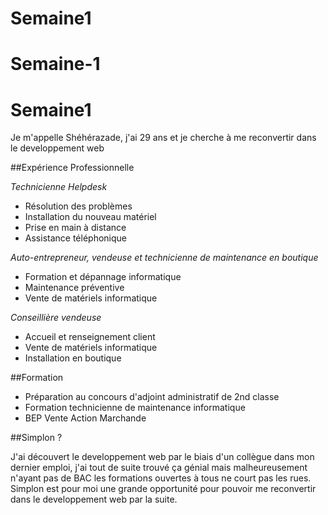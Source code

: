 # Semaine1

# Semaine-1

# Semaine1

Je m'appelle Shéhérazade, j'ai 29 ans et je cherche à me reconvertir dans le developpement web 

##Expérience Professionnelle

*Technicienne Helpdesk*

* Résolution des problèmes
* Installation du nouveau matériel
* Prise en main à distance
* Assistance téléphonique

*Auto-entrepreneur, vendeuse et technicienne de maintenance en boutique*

* Formation et dépannage informatique
* Maintenance préventive
* Vente de matériels informatique

*Conseillière vendeuse*

* Accueil et renseignement client
* Vente de matériels informatique
* Installation en boutique

##Formation

* Préparation au concours d'adjoint administratif de 2nd classe
* Formation technicienne de maintenance informatique
* BEP Vente Action Marchande

##Simplon ?

J'ai découvert le developpement web par le biais d'un collègue dans mon dernier emploi, j'ai tout de suite trouvé ça génial mais malheureusement n'ayant pas de BAC les formations ouvertes à tous ne court pas les rues.
Simplon est pour moi une grande opportunité pour pouvoir me reconvertir dans le developpement web par la suite.
